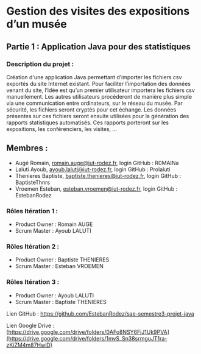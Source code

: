 # Gestion des visites des expositions d’un musée

## Partie 1 : Application Java pour des statistiques

### Description du projet : 
Création d'une application Java permettant d’importer les fichiers csv exportés du site Internet existant. 
Pour faciliter l’importation des données venant du site, l’idée est qu’un premier utilisateur importera les fichiers csv manuellement. 
Les autres utilisateurs procéderont de manière plus simple via une communication entre ordinateurs, sur le réseau du musée. 
Par sécurité, les fichiers seront cryptés pour cet échange.
Les données présentes sur ces fichiers seront ensuite utilisées pour la génération des rapports statistiques automatisés.
Ces rapports porteront sur les expositions, les conférenciers, les visites, ...

## Membres : 
  - Augé Romain, romain.auge@iut-rodez.fr, login GitHub : R0MAINa
  - Laluti Ayoub, ayoub.laluti@iut-rodez.fr, login GitHub : Prolaluti
  - Thenieres Baptiste, baptiste.thenieres@iut-rodez.fr, login GitHub : BaptisteThnrs
  - Vroemen Esteban, esteban.vroemen@iut-rodez.fr, login GitHub : EstebanRodez

### Rôles Itération 1 :
 - Product Owner : Romain AUGE
 - Scrum Master : Ayoub LALUTI

### Rôles Itération 2 :
 - Product Owner : Baptiste THENIERES
 - Scrum Master : Esteban VROEMEN

### Rôles Itération 3 :
 - Product Owner : Ayoub LALUTI
 - Scrum Master : Baptiste THENIERES

Lien GitHub : https://github.com/EstebanRodez/sae-semestre3-projet-java

Lien Google Drive : [https://drive.google.com/drive/folders/0AFo8NSY6FjJ1Uk9PVA](https://drive.google.com/drive/folders/1mvS_Sn38srmguJT1ra-zKiZM4m87HwiD)
